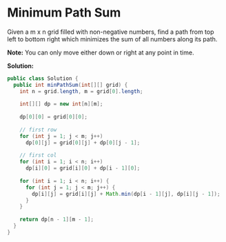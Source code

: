 # Minimum Path Sum

Given a m x n grid filled with non-negative numbers, find a path from top left to bottom right which minimizes the sum of all numbers along its path.

**Note:** You can only move either down or right at any point in time.

**Solution:**
```java
public class Solution {
  public int minPathSum(int[][] grid) {
    int n = grid.length, m = grid[0].length;
        
    int[][] dp = new int[n][m];
        
    dp[0][0] = grid[0][0];
        
    // first row
    for (int j = 1; j < m; j++)
      dp[0][j] = grid[0][j] + dp[0][j - 1];
            
    // first col
    for (int i = 1; i < n; i++)
      dp[i][0] = grid[i][0] + dp[i - 1][0];
        
    for (int i = 1; i < n; i++) {
      for (int j = 1; j < m; j++) {
        dp[i][j] = grid[i][j] + Math.min(dp[i - 1][j], dp[i][j - 1]);
      }
    }
        
    return dp[n - 1][m - 1];
  }
}
```